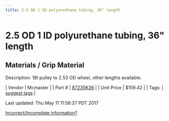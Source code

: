 ```yaml
---
title: 2.5 OD 1 ID polyurethane tubing, 36" length
---
```


# 2.5 OD 1 ID polyurethane tubing, 36" length
## Materials / Grip Material
Description: 	18t pulley to 2.53 OD wheel, other lengths available. 

| Vendor | Mcmaster | 
| Part # | [87235K36](https://www.mcmaster.com/#87235K36) | 
| Unit Price | $159.42 | 
| Tags: | [suggest tags](https://docs.google.com/forms/d/e/1FAIpQLSeWyY8v3RgOty-MyWmh9U0iivNYN_molChYyS-0U-o-kOAv_g/viewform) | 

Last updated: Thu May 11 11:58:37 PDT 2017

 [Incorrect/Incomplete information?](https://docs.google.com/forms/d/e/1FAIpQLSeWyY8v3RgOty-MyWmh9U0iivNYN_molChYyS-0U-o-kOAv_g/viewform)